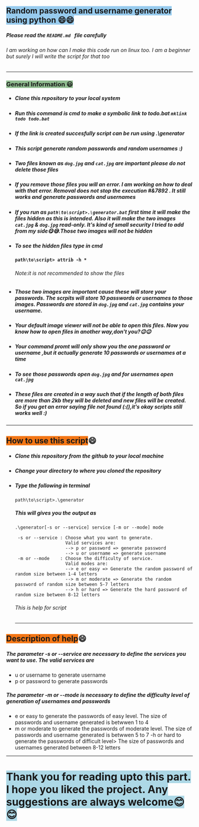 ## <span style="background-color:#97CBEE">Random password and username generator using python 😄😄</span>

##### Please read the `README.md ` file carefully 
###### I am working on how can I make this code run on linux too. I am a beginner but surely I will write the script for that too
----
### <span style="background-color:#8FBC8F">General Information 😃</span>
- ##### Clone this repository to your local system
- ##### Run this command is cmd to make a symbolic link to todo.bat `mklink todo todo.bat` 
- ##### If the link is created succesfully script can be run using .\generator
- ##### This script generate random passwords and random usernames :)
- ##### Two files known as `dog.jpg` and `cat.jpg` are important please do not delete those files
- ##### If you remove those files you will an error. I am working on how to deal with that error. Removal does not stop the execution #&7892 . It still works and generate passwords and usernames
- ##### If you run as  `path\to\script>.\generator.bat` first time it will make the files hidden as this is intended. Also it will make the two images `cat.jpg` & `dog.jpg` read-only. It's kind of small security I tried to add from my side😋😅.Those two images will not be hidden
- ##### To see the hidden files type in cmd
  #### ````path\to\script> attrib -h *````
   
   ###### Note:it is not recommended to show the files
- ##### Those two images are important cause these will store your passwords. The scrpits will store 10 passwords or usernames to those images. Passwords are stored in `dog.jpg` and `cat.jpg` contains your username. 
- ##### Your default image viewer will not be able to open this files. Now you know how to open files in another way,don't you?😉😉
- ##### Your command promt will only show you the one password or username ,but it actually generate 10 passwords or usernames at a time
- ##### To see those passwords open `dog.jpg` and for usernames open `cat.jpg`
- ##### These files are created in a way such that if the length of both files are more than 2kb they will be deleted and new files will be created. So if you get an error saying file not found (:(),it's okay  scripts still works well :)
----
## <span style="background-color:#F37615">How to use this script</span>😄
 -  ##### Clone this repository from the github to your local machine
 - ##### Change your directory to where you cloned the repository 
 - ##### Type the following in terminal
   ```batch
   path\to\script>.\generator
   ```
   ##### This will gives you the output as 
   ```batch
   .\generator[-s or --service] service [-m or --mode] mode

    -s or --service : Choose what you want to generate.
                      Valid services are:
                      --> p or password => generate password
                      --> u or username => generate username
    -m or --mode    : Choose the difficulty of service.
                      Valid modes are:
                      --> e or easy => Generate the random password of random size between 1-4 letters
                      --> m or moderate => Generate the random password of random size between 5-7 letters
                      --> h or hard => Generate the hard password of random size between 8-12 letters
   ```
   ###### This is help for script
   ---
## <span style="background-color:#F37615">Description of help</span>😄
##### The parameter -s or --service are necessary to define the services you want to use. The valid services are 
- u or username to generate username
- p or password to generate passwords
##### The parameter -m or --mode is necessary to define the difficulty level of generation of usernames and passwords
- e or easy to generate the passwords of easy level. The size of passwords and username generated is betwwen 1 to 4
- m or moderate to generate the passwords of moderate level. The size of passwords and username generated is betwwen 5 to 7
-h or hard to generate the passwords of difficult level> The size of passwords and usernames generated between 8-12 letters
---
# <span style="background-color:lightblue">Thank you for reading upto this part. I hope you liked the project. Any suggestions are always welcome😊😊</span>

 
